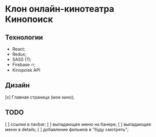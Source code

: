 # Клон онлайн-кинотеатра Кинопоиск

## Технологии

- React;
- Redux;
- SASS (?);
- Firebase 🔥;
- Kinopoisk API

## Дизайн

[x] Главная страница (мое кино);

## TODO

[ ] ссылки в navbar;
[ ] выпадающее меню на банере;
[ ] выпадающее меню в details;
[ ] добавление фильмов в "буду смотреть";
